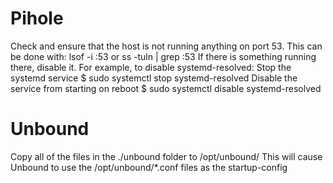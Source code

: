 # Pihole
Check and ensure that the host is not running anything on port 53.
This can be done with:
lsof -i :53
or
ss -tuln | grep :53
If there is something running there, disable it.
For example, to disable systemd-resolved:
Stop the systemd service
$ sudo systemctl stop systemd-resolved
Disable the service from starting on reboot
$ sudo systemctl disable systemd-resolved


# Unbound
Copy all of the files in the ./unbound folder to /opt/unbound/
This will cause Unbound to use the /opt/unbound/*.conf files as the startup-config
